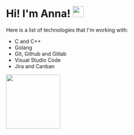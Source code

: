 <h1>
  Hi! I'm Anna!
  <img src="https://media.giphy.com/media/hvRJCLFzcasrR4ia7z/giphy.gif" width="30px"/>
</h1>

Here is a list of technologies that I'm working with:  
-  C and C++
-  Golang
-  Git, Github and Gitlab
-  Visual Studio Code
-  Jira and Canban

<div id="header" align="left">
  <img src="https://octodex.github.com/images/femalecodertocat.png" width="148"/>
</div>

<!---
yuetteyo/yuetteyo is a ✨ special ✨ repository because its `README.md` (this file) appears on your GitHub profile.
You can click the Preview link to take a look at your changes.
--->
